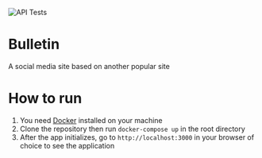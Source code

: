 ![API Tests](https://github.com/captainsalt/Bulliten/workflows/API%20Tests/badge.svg)

# Bulletin
A social media site based on another popular site

# How to run
1. You need [Docker](https://www.docker.com/) installed on your machine
3. Clone the repository then run `docker-compose up` in the root directory
3. After the app initializes, go to `http://localhost:3000` in your browser of choice to see the application
